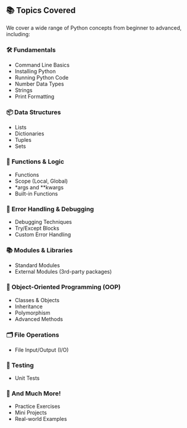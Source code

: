 ## 📚 Topics Covered

We cover a wide range of Python concepts from beginner to advanced, including:

### 🛠️ Fundamentals
- Command Line Basics
- Installing Python
- Running Python Code
- Number Data Types
- Strings
- Print Formatting

### 📦 Data Structures
- Lists
- Dictionaries
- Tuples
- Sets

### 🧠 Functions & Logic
- Functions
- Scope (Local, Global)
- *args and **kwargs
- Built-in Functions

### 🐞 Error Handling & Debugging
- Debugging Techniques
- Try/Except Blocks
- Custom Error Handling

### 📚 Modules & Libraries
- Standard Modules
- External Modules (3rd-party packages)

### 🧱 Object-Oriented Programming (OOP)
- Classes & Objects
- Inheritance
- Polymorphism
- Advanced Methods

### 🗂 File Operations
- File Input/Output (I/O)

### 🧪 Testing
- Unit Tests

### 🔁 And Much More!
- Practice Exercises
- Mini Projects
- Real-world Examples
